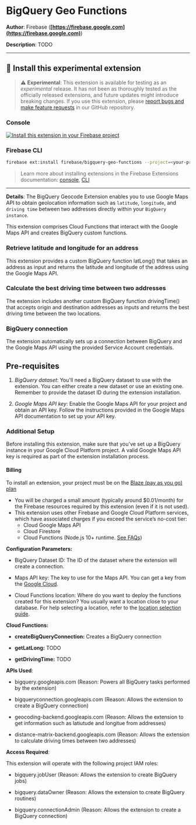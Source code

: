 # BigQuery Geo Functions

**Author**: Firebase (**[https://firebase.google.com](https://firebase.google.com)**)

**Description**: TODO

---

## 🧩 Install this experimental extension

> ⚠️ **Experimental**: This extension is available for testing as an _experimental_ release. It has not been as thoroughly tested as the officially released extensions, and future updates might introduce breaking changes. If you use this extension, please [report bugs and make feature requests](https://github.com/firebase/experimental-extensions/issues/new/choose) in our GitHub repository.

### Console

[![Install this extension in your Firebase project](../install-extension.png?raw=true "Install this extension in your Firebase project")](https://console.firebase.google.com/project/_/extensions/install?ref=firebase/bigquery-geo-functions)

### Firebase CLI

```bash
firebase ext:install firebase/bigquery-geo-functions --project=<your-project-id>
```

> Learn more about installing extensions in the Firebase Extensions documentation: [console](https://firebase.google.com/docs/extensions/install-extensions?platform=console), [CLI](https://firebase.google.com/docs/extensions/install-extensions?platform=cli)

---

**Details**: The BigQuery Geocode Extension enables you to use Google Maps API to obtain geolocation information such as `latitude`, `longitude`, and `driving time` between two addresses directly within your `BigQuery instance`.

This extension comprises Cloud Functions that interact with the Google Maps API and creates BigQuery custom functions.

### Retrieve latitude and longitude for an address

This extension provides a custom BigQuery function latLong() that takes an address as input and returns the latitude and longitude of the address using the Google Maps API.

### Calculate the best driving time between two addresses

The extension includes another custom BigQuery function drivingTime() that accepts origin and destination addresses as inputs and returns the best driving time between the two locations.

### BigQuery connection

The extension automatically sets up a connection between BigQuery and the Google Maps API using the provided Service Account credentials.

## Pre-requisites

1. _BigQuery dataset_: You'll need a BigQuery dataset to use with the extension. You can either create a new dataset or use an existing one. Remember to provide the dataset ID during the extension installation.

2. _Google Maps API key_: Enable the Google Maps API for your project and obtain an API key. Follow the instructions provided in the Google Maps API documentation to set up your API key.

### Additional Setup

Before installing this extension, make sure that you've set up a BigQuery instance in your Google Cloud Platform project. A valid Google Maps API key is required as part of the extension installation process.

#### Billing

To install an extension, your project must be on the [Blaze (pay as you go) plan](https://firebase.google.com/pricing)

- You will be charged a small amount (typically around $0.01/month) for the Firebase resources required by this extension (even if it is not used).
- This extension uses other Firebase and Google Cloud Platform services, which have associated charges if you exceed the service’s no-cost tier:
  - Cloud Google Maps API
  - Cloud Firestore
  - Cloud Functions (Node.js 10+ runtime. [See FAQs](https://firebase.google.com/support/faq#extensions-pricing))

**Configuration Parameters:**

- BigQuery Dataset ID: The ID of the dataset where the extension will create a connection.

- Maps API key: The key to use for the Maps API. You can get a key from the [Google Cloud](https://console.cloud.google.com/google/maps-apis/overview).

- Cloud Functions location: Where do you want to deploy the functions created for this extension? You usually want a location close to your database. For help selecting a location, refer to the [location selection guide](https://firebase.google.com/docs/functions/locations).

**Cloud Functions:**

- **createBigQueryConnection:** Creates a BigQuery connection

- **getLatLong:** TODO

- **getDrivingTime:** TODO

**APIs Used**:

- bigquery.googleapis.com (Reason: Powers all BigQuery tasks performed by the extension)

- bigqueryconnection.googleapis.com (Reason: Allows the extension to create a BigQuery connection)

- geocoding-backend.googleapis.com (Reason: Allows the extension to get information such as latiutude and longitue from addresses)

- distance-matrix-backend.googleapis.com (Reason: Allows the extension to calculate driving times between two addresses)

**Access Required**:

This extension will operate with the following project IAM roles:

- bigquery.jobUser (Reason: Allows the extension to create BigQuery jobs)

- bigquery.dataOwner (Reason: Allows the extension to create BigQuery routines)

- bigquery.connectionAdmin (Reason: Allows the extension to create a BigQuery connection)


